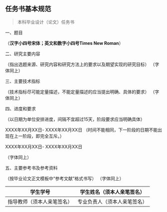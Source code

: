 ## 任务书基本规范

> 本科毕业设计（论文）任务书

一、题目

（**汉字小四号宋体；英文和数字小四号Times New Roman**）

二、研究主要内容

（指出选题来源、研究内容和研究方法上的要求以及期望实现的研究目标）
（字体同上）

三、主要技术指标

（技术指标尽可能定量描述，不能定量描述的应当提出明确、具体的要求）
（字体同上）

四、进度和要求

（以日期为单位安排进度，间隔不宜超过15天，阶段要求应当明确具体）

XXXX年XX月XX日- XXXX年XX月XX日 （时间不能相同，下一阶段的日期不能出现在上一阶段，即完全互斥。）

XXXX年XX月XX日- XXXX年XX月XX日

（字体同上）

五、主要参考书及参考资料

（按毕业论文正文模板中“参考文献”格式书写）
（字体同上）



| 学生学号                   | 学生姓名（须本人亲笔签名）   |
| -------------------------- | ---------------------------- |
| 指导教师（须本人亲笔签名） | 专业负责人（须本人亲笔签名） |
